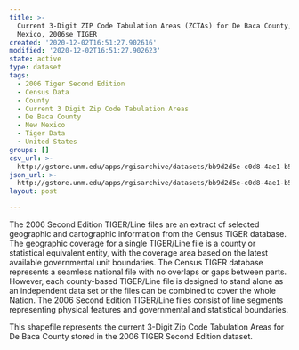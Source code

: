 ```yaml
---
title: >-
  Current 3-Digit ZIP Code Tabulation Areas (ZCTAs) for De Baca County, New
  Mexico, 2006se TIGER
created: '2020-12-02T16:51:27.902616'
modified: '2020-12-02T16:51:27.902623'
state: active
type: dataset
tags:
  - 2006 Tiger Second Edition
  - Census Data
  - County
  - Current 3 Digit Zip Code Tabulation Areas
  - De Baca County
  - New Mexico
  - Tiger Data
  - United States
groups: []
csv_url: >-
  http://gstore.unm.edu/apps/rgisarchive/datasets/bb9d2d5e-c0d8-4ae1-b565-da463f73541d/tgr2006se_deba_zcta3cu.derived.csv
json_url: >-
  http://gstore.unm.edu/apps/rgisarchive/datasets/bb9d2d5e-c0d8-4ae1-b565-da463f73541d/tgr2006se_deba_zcta3cu.derived.json
layout: post

---
```

The 2006 Second Edition TIGER/Line files are an extract of selected geographic and cartographic information from the Census TIGER database.  The geographic coverage for a single TIGER/Line file is a county or statistical equivalent entity, with the coverage area based on the latest available governmental unit boundaries. The Census TIGER database represents a seamless national file with no overlaps or gaps between parts.  However, each county-based TIGER/Line file is designed to stand alone as an independent data set or the files can be combined to cover the whole Nation.  The 2006 Second Edition  TIGER/Line files consist of line segments representing physical features and governmental and statistical boundaries.  

This shapefile represents the current 3-Digit Zip Code Tabulation Areas for De Baca County stored in the 2006 TIGER Second Edition dataset.
